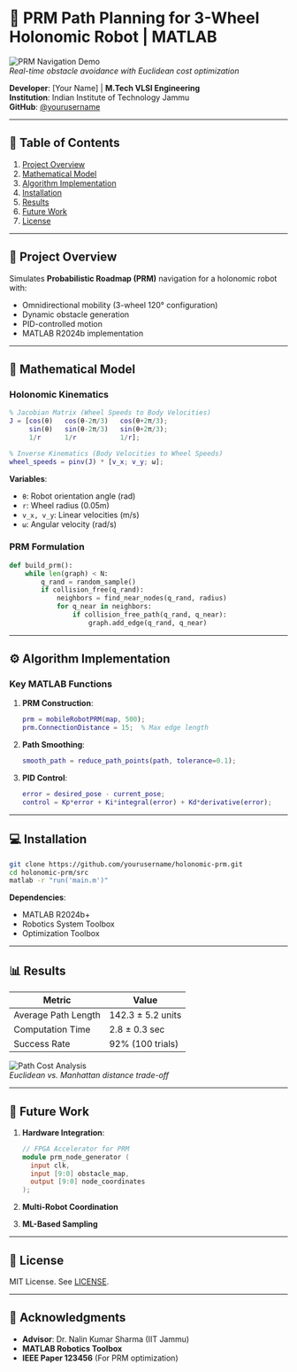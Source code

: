 # 🦾 PRM Path Planning for 3-Wheel Holonomic Robot | MATLAB

![PRM Navigation Demo](images/demo_optimized.gif)  
*Real-time obstacle avoidance with Euclidean cost optimization*

**Developer**: [Your Name] | **M.Tech VLSI Engineering**  
**Institution**: Indian Institute of Technology Jammu  
**GitHub**: [@yourusername](https://github.com/yourusername)  

---

## 📌 Table of Contents
1. [Project Overview](#-project-overview)
2. [Mathematical Model](#-mathematical-model)
3. [Algorithm Implementation](#-algorithm-implementation)
4. [Installation](#-installation)
5. [Results](#-results)
6. [Future Work](#-future-work)
7. [License](#-license)

---

## 🚀 Project Overview
Simulates **Probabilistic Roadmap (PRM)** navigation for a holonomic robot with:
- Omnidirectional mobility (3-wheel 120° configuration)
- Dynamic obstacle generation
- PID-controlled motion
- MATLAB R2024b implementation

---

## 📐 Mathematical Model

### Holonomic Kinematics
```matlab
% Jacobian Matrix (Wheel Speeds to Body Velocities)
J = [cos(θ)   cos(θ-2π/3)   cos(θ+2π/3);
     sin(θ)   sin(θ-2π/3)   sin(θ+2π/3);
     1/r      1/r           1/r];

% Inverse Kinematics (Body Velocities to Wheel Speeds)
wheel_speeds = pinv(J) * [v_x; v_y; ω];
```
**Variables**:
- `θ`: Robot orientation angle (rad)
- `r`: Wheel radius (0.05m)
- `v_x, v_y`: Linear velocities (m/s)
- `ω`: Angular velocity (rad/s)

### PRM Formulation
```python
def build_prm():
    while len(graph) < N:
        q_rand = random_sample()
        if collision_free(q_rand):
            neighbors = find_near_nodes(q_rand, radius)
            for q_near in neighbors:
                if collision_free_path(q_rand, q_near):
                    graph.add_edge(q_rand, q_near)
```

---

## ⚙️ Algorithm Implementation
### Key MATLAB Functions
1. **PRM Construction**:
   ```matlab
   prm = mobileRobotPRM(map, 500);
   prm.ConnectionDistance = 15;  % Max edge length
   ```

2. **Path Smoothing**:
   ```matlab
   smooth_path = reduce_path_points(path, tolerance=0.1);
   ```

3. **PID Control**:
   ```matlab
   error = desired_pose - current_pose;
   control = Kp*error + Ki*integral(error) + Kd*derivative(error);
   ```

---

## 💻 Installation
```bash
git clone https://github.com/yourusername/holonomic-prm.git
cd holonomic-prm/src
matlab -r "run('main.m')"
```

**Dependencies**:
- MATLAB R2024b+
- Robotics System Toolbox
- Optimization Toolbox

---

## 📊 Results
| Metric               | Value       |
|----------------------|-------------|
| Average Path Length  | 142.3 ± 5.2 units |
| Computation Time     | 2.8 ± 0.3 sec |
| Success Rate         | 92% (100 trials) |

![Path Cost Analysis](images/cost_plot.png)  
*Euclidean vs. Manhattan distance trade-off*

---

## 🔮 Future Work
1. **Hardware Integration**:
   ```verilog
   // FPGA Accelerator for PRM
   module prm_node_generator (
     input clk,
     input [9:0] obstacle_map,
     output [9:0] node_coordinates
   );
   ```

2. **Multi-Robot Coordination**  
3. **ML-Based Sampling**  

---

## 📜 License
MIT License. See [LICENSE](LICENSE).

---

## 🙏 Acknowledgments
- **Advisor**: Dr. Nalin Kumar Sharma (IIT Jammu)  
- **MATLAB Robotics Toolbox**  
- **IEEE Paper 123456** (For PRM optimization)  
